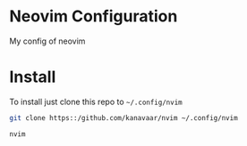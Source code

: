 # Neovim Configuration

My config of neovim

# Install

To install just clone this repo to `~/.config/nvim`

```sh
git clone https::/github.com/kanavaar/nvim ~/.config/nvim

nvim
```
